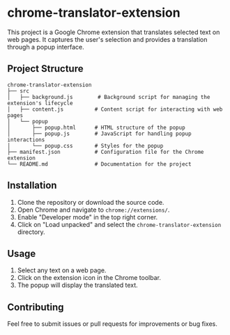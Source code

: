 # chrome-translator-extension

This project is a Google Chrome extension that translates selected text on web pages. It captures the user's selection and provides a translation through a popup interface.

## Project Structure

```
chrome-translator-extension
├── src
│   ├── background.js        # Background script for managing the extension's lifecycle
│   ├── content.js          # Content script for interacting with web pages
│   └── popup
│       ├── popup.html      # HTML structure of the popup
│       ├── popup.js        # JavaScript for handling popup interactions
│       └── popup.css       # Styles for the popup
├── manifest.json           # Configuration file for the Chrome extension
└── README.md               # Documentation for the project
```

## Installation

1. Clone the repository or download the source code.
2. Open Chrome and navigate to `chrome://extensions/`.
3. Enable "Developer mode" in the top right corner.
4. Click on "Load unpacked" and select the `chrome-translator-extension` directory.

## Usage

1. Select any text on a web page.
2. Click on the extension icon in the Chrome toolbar.
3. The popup will display the translated text.

## Contributing

Feel free to submit issues or pull requests for improvements or bug fixes.